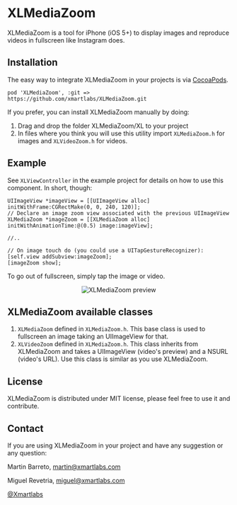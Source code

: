 XLMediaZoom
========

XLMediaZoom is a tool for iPhone (iOS 5+) to display images and reproduce videos in fullscreen like Instagram does.

Installation
--------

The easy way to integrate XLMediaZoom in your projects is via [CocoaPods](http://cocoapods.org).

`pod 'XLMediaZoom', :git => https://github.com/xmartlabs/XLMediaZoom.git`

If you prefer, you can install XLMediaZoom manually by doing:
1. Drag and drop the folder XLMediaZoom/XL to your project
2. In files where you think you will use this utility import `XLMediaZoom.h` for images and `XLVideoZoom.h` for videos.

Example
--------

See `XLViewController` in the example project for details on how to use this component. In short, though:

```objc
UIImageView *imageView = [[UIImageView alloc] initWithFrame:CGRectMake(0, 0, 240, 120)];
// Declare an image zoom view associated with the previous UIImageView
XLMediaZoom *imageZoom = [[XLMediaZoom alloc] initWithAnimationTime:@(0.5) image:imageView];

//..

// On image touch do (you could use a UITapGestureRecognizer):
[self.view addSubview:imageZoom];
[imageZoom show];
```

To go out of fullscreen, simply tap the image or video.

<P ALIGN="CENTER">
<IMG SRC="https://f.cloud.github.com/assets/4791678/963911/8609b3ea-050b-11e3-9dd0-417862a724cf.gif" ALT="XLMediaZoom preview"/>
</P>

XLMediaZoom available classes
--------

1. `XLMediaZoom` defined in `XLMediaZoom.h`. This base class is used to fullscreen an image taking an UIImageView for that.
2. `XLVideoZoom` defined in `XLMediaZoom.h`. This class inherits from XLMediaZoom and takes a UIImageView (video's preview) and a NSURL (video's URL).
Use this class is similar as you use XLMediaZoom.

License
--------
XLMediaZoom is distributed under MIT license, please feel free to use it and contribute.

Contact
--------

If you are using XLMediaZoom in your project and have any suggestion or any question:

Martin Barreto, <martin@xmartlabs.com>

Miguel Revetria, <miguel@xmartlabs.com>

[@Xmartlabs](http://www.xmartlabs.com)